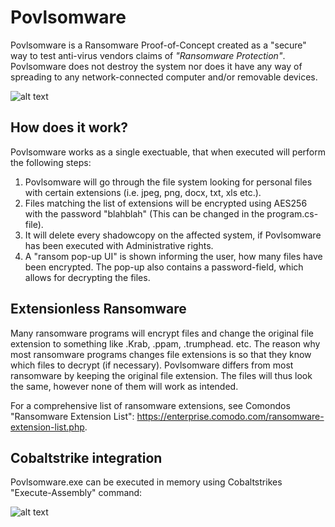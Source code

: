 # Povlsomware
Povlsomware is a Ransomware Proof-of-Concept created as a "secure" way to test anti-virus vendors claims of *"Ransomware Protection"*. Povlsomware does not destroy the system nor does it have any way of spreading to any network-connected computer and/or removable devices.

![alt text](https://raw.githubusercontent.com/povlteksttv/Povlsomware/master/img/first.png?raw=true)


## How does it work?
Povlsomware works as a single exectuable, that when executed will perform the following steps: 
1) Povlsomware will go through the file system looking for personal files with certain extensions (i.e. jpeg, png, docx, txt, xls etc.).
2) Files matching the list of extensions will be encrypted using AES256 with the password "blahblah" (This can be changed in the program.cs-file).
3) It will delete every shadowcopy on the affected system, if Povlsomware has been executed with Administrative rights. 
4) A "ransom pop-up UI" is shown informing the user, how many files have been encrypted. The pop-up also contains a password-field, which allows for decrypting the files.


## Extensionless Ransomware
Many ransomware programs will encrypt files and change the original file extension to something like .Krab, .ppam, .trumphead. etc. The reason why most ransomware programs changes file extensions is so that they know which files to decrypt (if necessary). Povlsomware differs from most ransomware by keeping the original file extension. The files will thus look the same, however none of them will work as intended. 

For a comprehensive list of ransomware extensions, see Comondos "Ransomware Extension List": https://enterprise.comodo.com/ransomware-extension-list.php. 


## Cobaltstrike integration 
Povlsomware.exe can be executed in memory using Cobaltstrikes "Execute-Assembly" command:

![alt text](https://raw.githubusercontent.com/povlteksttv/Povlsomware/master/img/execute-assembly.png?raw=true)
